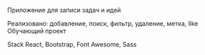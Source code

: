 Приложение для записи задач и идей

Реализовано: добавление, поиск, фильтр, удаление, метка, like
Обучающий проект

Stack React, Bootstrap, Font Awesome, Sass
